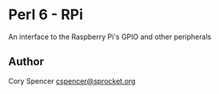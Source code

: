 Perl 6 - RPi
============
An interface to the Raspberry Pi's GPIO and other peripherals

Author
------

Cory Spencer <cspencer@sprocket.org>